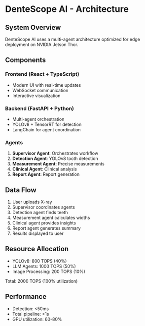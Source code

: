 # DenteScope AI - Architecture

## System Overview

DenteScope AI uses a multi-agent architecture optimized for edge deployment on NVIDIA Jetson Thor.

## Components

### Frontend (React + TypeScript)
- Modern UI with real-time updates
- WebSocket communication
- Interactive visualization

### Backend (FastAPI + Python)
- Multi-agent orchestration
- YOLOv8 + TensorRT for detection
- LangChain for agent coordination

### Agents
1. **Supervisor Agent**: Orchestrates workflow
2. **Detection Agent**: YOLOv8 tooth detection
3. **Measurement Agent**: Precise measurements
4. **Clinical Agent**: Clinical analysis
5. **Report Agent**: Report generation

## Data Flow

1. User uploads X-ray
2. Supervisor coordinates agents
3. Detection agent finds teeth
4. Measurement agent calculates widths
5. Clinical agent provides insights
6. Report agent generates summary
7. Results displayed to user

## Resource Allocation

- YOLOv8: 800 TOPS (40%)
- LLM Agents: 1000 TOPS (50%)
- Image Processing: 200 TOPS (10%)

Total: 2000 TOPS (100% utilization)

## Performance

- Detection: <50ms
- Total pipeline: <1s
- GPU utilization: 60-80%
